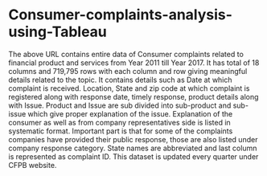 # Consumer-complaints-analysis-using-Tableau
The above URL contains entire data of Consumer complaints related to financial product and services from Year 2011 till Year 2017. It has total of 18 columns and 719,795 rows with each column and row giving meaningful details related to the topic. It contains details such as Date at which complaint is received. Location, State and zip code at which complaint is registered along with response date, timely response, product details along with Issue. Product and Issue are sub divided into sub-product and sub-issue which give proper explanation of the issue. Explanation of the consumer as well as from company representatives side is listed in systematic format. Important part is that for some of the complaints companies have provided their public response, those are also listed under company response category. State names are abbreviated and last column is represented as complaint ID. This dataset is updated every quarter under CFPB website.
